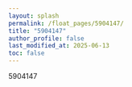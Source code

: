 ```yaml
---
layout: splash
permalink: /float_pages/5904147/
title: "5904147"
author_profile: false
last_modified_at: 2025-06-13
toc: false
---
```

 
5904147

